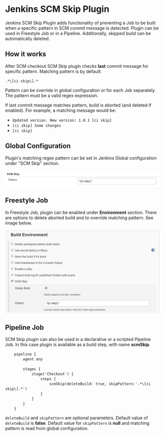 # Jenkins SCM Skip Plugin

Jenkins SCM Skip Plugin adds functionality of preventing a Job to be built when a specific pattern in SCM commit message is detected.
Plugin can be used in Freestyle Job or in a Pipeline. Additionally, skipped build can be automatically deleted.

## How it works

After SCM checkout SCM Skip plugin checks **last** commit message for specific pattern.
Matching pattern is by default: 

```
.*\[ci skip\].*
```

Pattern can be override in global configuration or for each Job separately.
The pattern must be a valid regex expression.  

If last commit message matches pattern, build is aborted (and deleted if enabled).
For example, a matching message would be: 
- `Updated version. New version: 1.0.1 [ci skip]`
- `[ci skip] Some changes`
- `[ci skip]`

## Global Configuration

Plugin's matching regex pattern can be set in Jenkins Global configuration under "SCM Skip" section.

![Jenkins Global Configuration](docs/doc_global_configuration.png)

## Freestyle Job

In Freestyle Job, plugin can be enabled under **Environment** section. 
There are options to delete aborted build and to override matching pattern. See image below.

![Job Configuration](docs/doc_job_configuration.png)

## Pipeline Job

SCM Skip plugin can also be used in a declarative or a scripted Pipeline Job. 
In this case plugin is available as a build step, with name **scmSkip**.

```Jenkinsfile
    pipeline {
        agent any
        
        stages {
            stage('Checkout') {
                steps {
                    scmSkip(deleteBuild: true, skipPattern:'.*\[ci skip\].*')
                }
            }
        }
    }
```

`deleteBuild` and `skipPattern` are optional parameters. Default value of `deleteBuild` is **false**. 
Default value for `skipPattern` is **null** and matching pattern is read from global configuration.